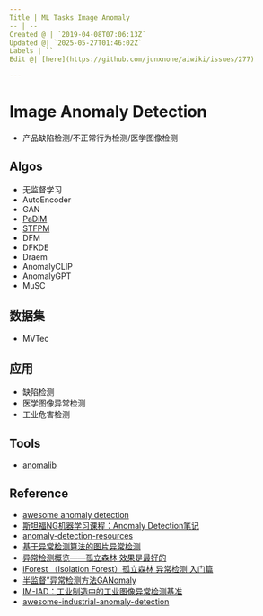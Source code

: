 ```yaml
---
Title | ML Tasks Image Anomaly
-- | --
Created @ | `2019-04-08T07:06:13Z`
Updated @| `2025-05-27T01:46:02Z`
Labels | ``
Edit @| [here](https://github.com/junxnone/aiwiki/issues/277)

---
```

# Image Anomaly Detection

- 产品缺陷检测/不正常行为检测/医学图像检测



## Algos

- 无监督学习
- AutoEncoder
- GAN
- [PaDiM](/0322_paper_PaDiM)
- [STFPM](/0324_paper_STFPM)
- DFM
- DFKDE
- Draem
- AnomalyCLIP
- AnomalyGPT
- MuSC

## 数据集
- MVTec

## 应用
- 缺陷检测
- 医学图像异常检测
- 工业危害检测


## Tools
- [anomalib](https://github.com/openvinotoolkit/anomalib)

## Reference

- [awesome anomaly detection](https://github.com/hoya012/awesome-anomaly-detection)
- [斯坦福NG机器学习课程：Anomaly Detection笔记](https://www.cnblogs.com/mfrbuaa/p/5219885.html)
- [anomaly-detection-resources](https://github.com/yzhao062/anomaly-detection-resources) 
- [基于异常检测算法的图片异常检测](https://zhuanlan.zhihu.com/p/45266398)
- [异常检测概览——孤立森林 效果是最好的](https://www.cnblogs.com/bonelee/p/7776711.html)
- [iForest （Isolation Forest）孤立森林 异常检测 入门篇](https://www.jianshu.com/p/5af3c66e0410)
- [半监督”异常检测方法GANomaly](https://zhuanlan.zhihu.com/p/47832951) 
- [IM-IAD：工业制造中的工业图像异常检测基准](https://blog.csdn.net/m0_63828250/article/details/136891730)
- [awesome-industrial-anomaly-detection](https://github.com/M-3LAB/awesome-industrial-anomaly-detection)
